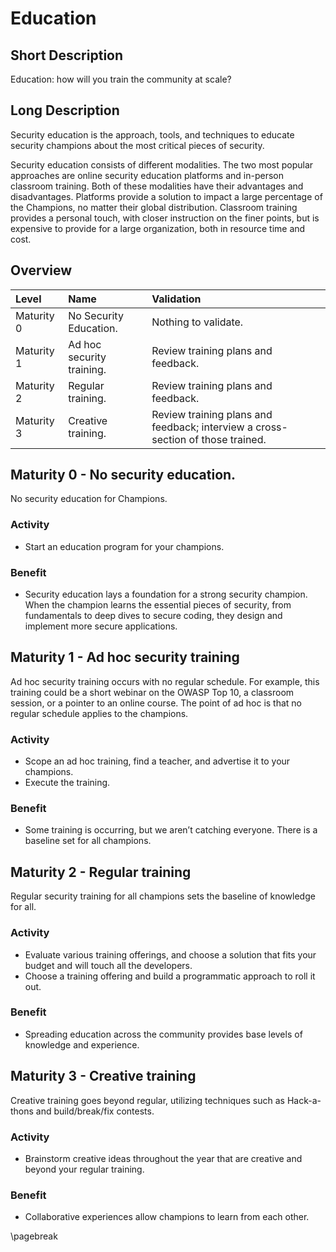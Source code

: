 # Education

## Short Description
Education: how will you train the community at scale?

## Long Description
Security education is the approach, tools, and techniques to educate security champions about the most critical pieces of security.

Security education consists of different modalities. The two most popular approaches are online security education platforms and in-person classroom training. Both of these modalities have their advantages and disadvantages. Platforms provide a solution to impact a large percentage of the Champions, no matter their global distribution. Classroom training provides a personal touch, with closer instruction on the finer points, but is expensive to provide for a large organization, both in resource time and cost.

## Overview

| Level | Name | Validation |
|:---|:---|:---|
| Maturity 0 | No Security Education. | Nothing to validate.
| Maturity 1 | Ad hoc security training. | Review training plans and feedback.
| Maturity 2 | Regular training. | Review training plans and feedback.
| Maturity 3 | Creative training. | Review training plans and feedback; interview a cross-section of those trained.

## Maturity 0 - No security education.
No security education for Champions.

### Activity
* Start an education program for your champions.
  
### Benefit
* Security education lays a foundation for a strong security champion. When the champion learns the essential pieces of security, from fundamentals to deep dives to secure coding, they design and implement more secure applications.

## Maturity 1 - Ad hoc security training
Ad hoc security training occurs with no regular schedule. For example, this training could be a short webinar on the OWASP Top 10, a classroom session, or a pointer to an online course. The point of ad hoc is that no regular schedule applies to the champions.

### Activity
* Scope an ad hoc training, find a teacher, and advertise it to your champions.
* Execute the training. 

### Benefit
* Some training is occurring, but we aren’t catching everyone. There is a baseline set for all champions.

## Maturity 2 - Regular training
Regular security training for all champions sets the baseline of knowledge for all.

### Activity
* Evaluate various training offerings, and choose a solution that fits your budget and will touch all the developers.
* Choose a training offering and build a programmatic approach to roll it out.

### Benefit
* Spreading education across the community provides base levels of knowledge and experience.

## Maturity 3 - Creative training
Creative training goes beyond regular, utilizing techniques such as Hack-a-thons and build/break/fix contests.

### Activity
* Brainstorm creative ideas throughout the year that are creative and beyond your regular training.

### Benefit
* Collaborative experiences allow champions to learn from each other.

\pagebreak